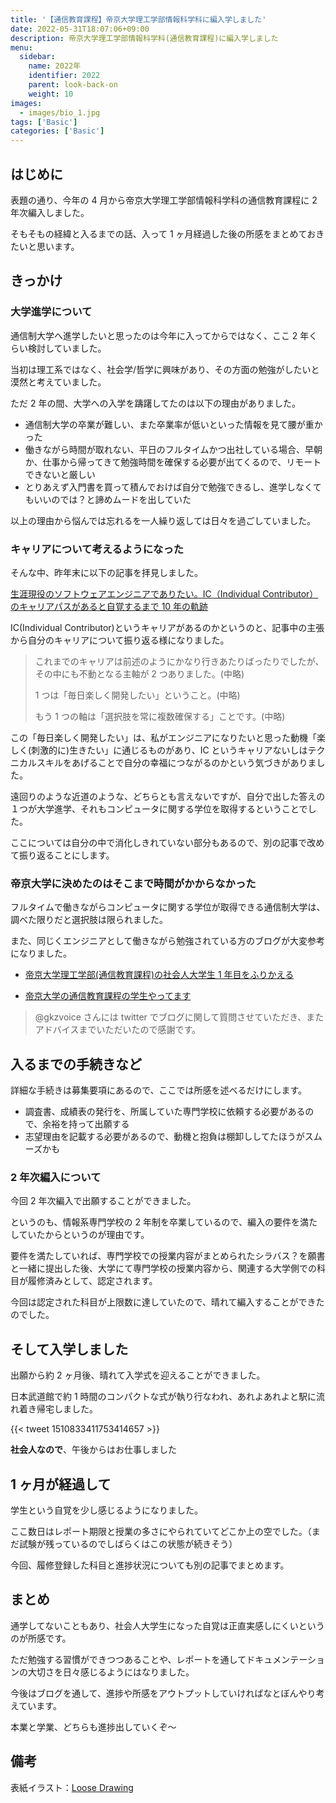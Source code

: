 ```yaml
---
title: '【通信教育課程】帝京大学理工学部情報科学科に編入学しました'
date: 2022-05-31T18:07:06+09:00
description: 帝京大学理工学部情報科学科(通信教育課程)に編入学しました
menu:
  sidebar:
    name: 2022年
    identifier: 2022
    parent: look-back-on
    weight: 10
images:
  - images/bio_1.jpg
tags: ['Basic']
categories: ['Basic']
---
```


## はじめに

表題の通り、今年の 4 月から帝京大学理工学部情報科学科の通信教育課程に 2 年次編入しました。

そもそもの経緯と入るまでの話、入って 1 ヶ月経過した後の所感をまとめておきたいと思います。

## きっかけ

### 大学進学について

通信制大学へ進学したいと思ったのは今年に入ってからではなく、ここ 2 年くらい検討していました。

当初は理工系ではなく、社会学/哲学に興味があり、その方面の勉強がしたいと漠然と考えていました。

ただ 2 年の間、大学への入学を躊躇してたのは以下の理由がありました。

- 通信制大学の卒業が難しい、また卒業率が低いといった情報を見て腰が重かった
- 働きながら時間が取れない、平日のフルタイムかつ出社している場合、早朝か、仕事から帰ってきて勉強時間を確保する必要が出てくるので、リモートできないと厳しい
- とりあえず入門書を買って積んでおけば自分で勉強できるし、進学しなくてもいいのでは？と諦めムードを出していた

以上の理由から悩んでは忘れるを一人繰り返しては日々を過ごしていました。

### キャリアについて考えるようになった

そんな中、昨年末に以下の記事を拝見しました。

[生涯現役のソフトウェアエンジニアでありたい。IC（Individual Contributor）のキャリアパスがあると自覚するまで 10 年の軌跡](https://engineer-lab.findy-code.io/gfx)

IC(Individual Contributor)というキャリアがあるのかというのと、記事中の主張から自分のキャリアについて振り返る様になりました。

> これまでのキャリアは前述のようにかなり行きあたりばったりでしたが、その中にも不動となる主軸が 2 つありました。(中略)
>
> 1 つは「毎日楽しく開発したい」ということ。(中略)
>
> もう 1 つの軸は「選択肢を常に複数確保する」ことです。(中略)

この「毎日楽しく開発したい」は、私がエンジニアになりたいと思った動機「楽しく(刺激的に)生きたい」に通じるものがあり、IC というキャリアないしはテクニカルスキルをあげることで自分の幸福につながるのかという気づきがありました。

遠回りのような近道のような、どちらとも言えないですが、自分で出した答えの１つが大学進学、それもコンピュータに関する学位を取得するということでした。

ここについては自分の中で消化しきれていない部分もあるので、別の記事で改めて振り返ることにします。

### 帝京大学に決めたのはそこまで時間がかからなかった

フルタイムで働きながらコンピュータに関する学位が取得できる通信制大学は、調べた限りだと選択肢は限られました。

また、同じくエンジニアとして働きながら勉強されている方のブログが大変参考になりました。

- [帝京大学理工学部(通信教育課程)の社会人大学生 1 年目をふりかえる](https://gkzz.dev/posts/sophomore-voice/)

- [帝京大学の通信教育課程の学生やってます](https://bnpb.hatenablog.com/entry/2019/05/26/135022)

> @gkzvoice さんには twitter でブログに関して質問させていただき、またアドバイスまでいただいたので感謝です。

## 入るまでの手続きなど

詳細な手続きは募集要項にあるので、ここでは所感を述べるだけにします。

- 調査書、成績表の発行を、所属していた専門学校に依頼する必要があるので、余裕を持って出願する
- 志望理由を記載する必要があるので、動機と抱負は棚卸ししてたほうがスムーズかも

### 2 年次編入について

今回 2 年次編入で出願することができました。

というのも、情報系専門学校の 2 年制を卒業しているので、編入の要件を満たしていたからというのが理由です。

要件を満たしていれば、専門学校での授業内容がまとめられたシラバス？を願書と一緒に提出した後、大学にて専門学校の授業内容から、関連する大学側での科目が履修済みとして、認定されます。

今回は認定された科目が上限数に達していたので、晴れて編入することができたのでした。

## そして入学しました

出願から約 2 ヶ月後、晴れて入学式を迎えることができました。

日本武道館で約 1 時間のコンパクトな式が執り行なわれ、あれよあれよと駅に流れ着き帰宅しました。

{{< tweet 1510833411753414657 >}}

**社会人なので**、午後からはお仕事しました

## 1 ヶ月が経過して

学生という自覚を少し感じるようになりました。

ここ数日はレポート期限と授業の多さにやられていてどこか上の空でした。（まだ試験が残っているのでしばらくはこの状態が続きそう）

今回、履修登録した科目と進捗状況についても別の記事でまとめます。

## まとめ

通学してないこともあり、社会人大学生になった自覚は正直実感しにくいというのが所感です。

ただ勉強する習慣ができつつあることや、レポートを通してドキュメンテーションの大切さを日々感じるようにはなりました。

今後はブログを通して、進捗や所感をアウトプットしていければなとぼんやり考えています。

本業と学業、どちらも進捗出していくぞ〜

## 備考

表紙イラスト：[Loose Drawing](https://loosedrawing.com/)
